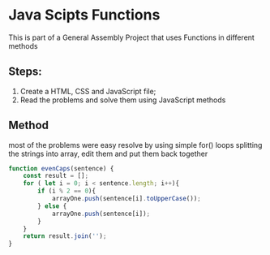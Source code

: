 # Java Scipts Functions
This is part of a General Assembly Project that uses Functions in different methods

## Steps:
1. Create a HTML, CSS and JavaScript file;
2. Read the problems and solve them using JavaScript methods

## Method
most of the problems were easy resolve by using simple for() loops splitting the strings into array, edit them and put them back together
```javascript
function evenCaps(sentence) {
    const result = [];
    for ( let i = 0; i < sentence.length; i++){
        if (i % 2 == 0){
            arrayOne.push(sentence[i].toUpperCase());
        } else {
            arrayOne.push(sentence[i]);
        }
    }
    return result.join('');
}
```
